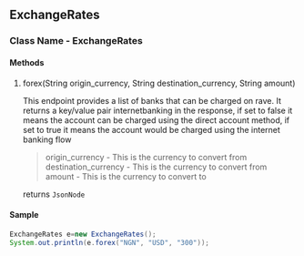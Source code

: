 ## ExchangeRates

### Class Name - ExchangeRates

#### Methods
1. forex(String origin_currency, String destination_currency, String amount)

    This endpoint provides a list of banks that can be charged on rave. It returns a key/value pair internetbanking in the response, if set to false it means the account can be charged using the direct account method, if set to true it means the account would be charged using the internet banking flow
    
    >origin_currency - This is the currency to convert from
    >destination_currency - This is the currency to convert from
    >amount - This is the currency to convert to

    returns `JsonNode`
 
#### Sample

```java
ExchangeRates e=new ExchangeRates();
System.out.println(e.forex("NGN", "USD", "300"));
```


